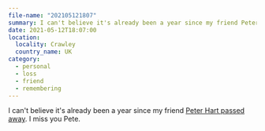 ```yaml
---
file-name: "202105121807"
summary: I can't believe it's already been a year since my friend Peter Hart passed away. I miss you Pete.
date: 2021-05-12T18:07:00
location:
  locality: Crawley
  country_name: UK
category:
  - personal
  - loss
  - friend
  - remembering
---
```


I can't believe it's already been a year since my friend [Peter Hart passed away](/writing/2020-05-12/peter-hart). I miss you Pete.
